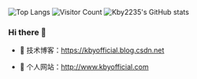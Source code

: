 ![Top Langs](https://github-readme-stats.vercel.app/api/top-langs/?username=all-smile&layout=compact&theme=tokyonight)
![Visitor Count](https://profile-counter.glitch.me/Kby2235/count.svg) 
![Kby2235's GitHub stats](https://github-readme-stats.vercel.app/api?username=Kby2235&show_icons=true&theme=tokyonight)

### Hi there  🌅
- :orange_book: 技术博客：https://kbyofficial.blog.csdn.net
 
- :hammer:  个人网站：http://www.kbyofficial.com
 
